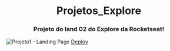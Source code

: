 <h1 align="center">Projetos_Explore</h1>
 <h3 align="center">Projeto do land 02 do Explore da Rocketseat!</h3>



 
![Projeto1 - Landing Page](https://github.com/EmersomNunes/Projetos_Explore/assets/138039830/eb159015-4e11-471b-be37-2dbca15e3408)
[Deploy](https://projetos-explore-git-main-emersomnunes-projects.vercel.app/)
